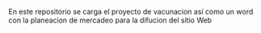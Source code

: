 En este repositorio se carga el proyecto de vacunacion así como un word con la planeacion de mercadeo para la difucion del sitio Web
